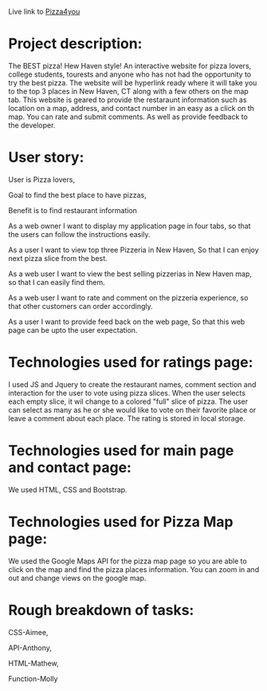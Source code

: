 Live link to <a href="https://pihonak18.github.io/Pizza4you/Pizza%204%20you.html">Pizza4you</a>


# Project description:

The BEST pizza! Hew Haven style! An interactive website for pizza lovers, college students, tourests and anyone who has not had the opportunity to try the best pizza. The website will be hyperlink ready where it will take you to the top 3 places in New Haven, CT along with a few others on the map tab. This website is geared to provide the restaraunt information such as location on a map, address, and contact number in an easy as a click on th map. You can rate and submit comments. As well as provide feedback to the developer.

# User story:

User is Pizza lovers,

Goal to find the best place to have pizzas,

Benefit is to find restaurant information

As a web owner I want to display my application page in four tabs, so that the users can follow the instructions easily.

As a user I want to view top three Pizzeria in New Haven, So that I can enjoy next pizza slice from the best.

As a web user I want to view the best selling pizzerias in New Haven map, so that I can easily find them.

As a web user I want to rate and comment on the pizzeria experience, so that other customers can order accordingly.

As a user I want to provide feed back on the web page, So that this web page can be upto the user expectation.


# Technologies used for ratings page:

I used JS and Jquery to create the restaurant names, comment section and interaction for the user to vote using pizza slices. When the user selects each empty slice, it wil change to a colored "full" slice of pizza. The user can select as many as he or she would like to vote on their favorite place or leave a comment about each place. The rating is stored in local storage.

# Technologies used for main page and contact page:

We used HTML, CSS and Bootstrap.


# Technologies used for Pizza Map page: 

We used the Google Maps API for the pizza map page so you are able to click on the map and find the pizza places information. You can zoom in and out and change views on the google map.


# Rough breakdown of tasks:

CSS-Aimee,

API-Anthony,

HTML-Mathew,

Function-Molly
